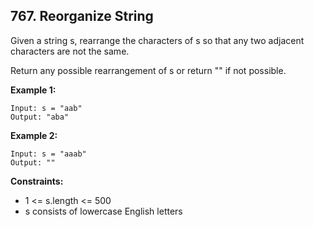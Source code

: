 ## 767. Reorganize String

Given a string s, rearrange the characters of s so that any two adjacent characters are not the same.

Return any possible rearrangement of s or return "" if not possible.


**Example 1:**
```
Input: s = "aab"
Output: "aba"
```

**Example 2:**
```
Input: s = "aaab"
Output: ""
```

**Constraints:**
- 1 <= s.length <= 500
- s consists of lowercase English letters